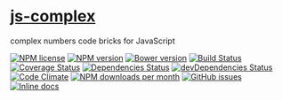 [js-complex](http://aureooms.github.io/js-complex)
==

complex numbers code bricks for JavaScript

[![NPM license](http://img.shields.io/npm/l/aureooms-js-complex.svg?style=flat)](https://raw.githubusercontent.com/aureooms/js-complex/master/LICENSE)
[![NPM version](http://img.shields.io/npm/v/aureooms-js-complex.svg?style=flat)](https://www.npmjs.org/package/aureooms-js-complex)
[![Bower version](http://img.shields.io/bower/v/aureooms-js-complex.svg?style=flat)](http://bower.io/search/?q=aureooms-js-complex)
[![Build Status](http://img.shields.io/travis/aureooms/js-complex.svg?style=flat)](https://travis-ci.org/aureooms/js-complex)
[![Coverage Status](http://img.shields.io/coveralls/aureooms/js-complex.svg?style=flat)](https://coveralls.io/r/aureooms/js-complex)
[![Dependencies Status](http://img.shields.io/david/aureooms/js-complex.svg?style=flat)](https://david-dm.org/aureooms/js-complex#info=dependencies)
[![devDependencies Status](http://img.shields.io/david/dev/aureooms/js-complex.svg?style=flat)](https://david-dm.org/aureooms/js-complex#info=devDependencies)
[![Code Climate](http://img.shields.io/codeclimate/github/aureooms/js-complex.svg?style=flat)](https://codeclimate.com/github/aureooms/js-complex)
[![NPM downloads per month](http://img.shields.io/npm/dm/aureooms-js-complex.svg?style=flat)](https://www.npmjs.org/package/aureooms-js-complex)
[![GitHub issues](http://img.shields.io/github/issues/aureooms/js-complex.svg?style=flat)](https://github.com/aureooms/js-complex/issues)
[![Inline docs](http://inch-ci.org/github/aureooms/js-complex.svg?branch=master&style=shields)](http://inch-ci.org/github/aureooms/js-complex)
